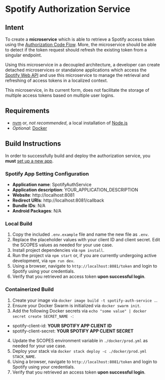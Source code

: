# Spotify Authorization Service

## Intent
To create a **microservice** which is able to retrieve a Spotify access token using the [Authorization Code Flow](https://developer.spotify.com/documentation/general/guides/authorization/code-flow/). More, the microservice should be able to detect if the token request should refresh the existing token from a singular endpoint.

Using this microservice in a decoupled architecture, a developer can create detached microservices or standalone applications which access the [Spotify Web API](https://developer.spotify.com/documentation/web-api/reference/#/) and use this microservice to manage the retrieval and refreshing of access tokens in a localized context.

This microservice, in its current form, does not facilitate the storage of multiple access tokens based on multiple user logins.

## Requirements
- [nvm](https://github.com/nvm-sh/nvm) or, *not recommended*, a local installation of [Node.js](https://nodejs.org/en/download/)
- *Optional*: [Docker](https://docs.docker.com/get-docker/)

## Build Instructions
In order to successfully build and deploy the authorization service, you **must** [set up a new app](https://developer.spotify.com/documentation/general/guides/authorization/app-settings/).

### Spotify App Setting Configuration
- **Application name**: SpotifyAuthService
- **Application description**: YOUR_APPLICATION_DESCRIPTION
- **Website**: http://localhost:8081
- **Redirect URIs**: http://localhost:8081/callback
- **Bundle IDs**: N/A
- **Android Packages**: N/A

### Local Build
1. Copy the included `.env.example` file and name the new file as `.env`.
2. Replace the placeholder values with your client ID and client secret. Edit the SCOPES values as needed for your use case.
3. Install project dependencies via `npm install`.
4. Run the project via `npm start` or, if you are currently undergoing active development, via `npm run dev`.
5. Using a browser, navigate to `http://localhost:8081/token` and login to Spotify using your credentials.
6. Verify that you retrieved an access token **upon successful login**.

### Containerized Build
1. Create your image via `docker image build -t spotify-auth-service .`.
2. Ensure your Docker Swarm is initialized via `docker swarm init`.
3. Add the following Docker secrets via `echo "some value" | docker secret create SECRET_NAME -`:

- spotify-client-id: **YOUR SPOTIFY APP CLIENT ID**
- spotify-client-secret: **YOUR SPOTIFY APP CLIENT SECRET**

4. Update the SCOPES environment variable in `./docker/prod.yml` as needed for your use case.
5. Deploy your stack via `docker stack deploy -c ./docker/prod.yml STACK_NAME`.
6. Using a browser, navigate to `http://localhost:8081/token` and login to Spotify using your credentials.
7. Verify that you retrieved an access token **upon successful login**.